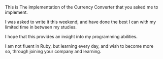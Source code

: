 This is The implementation of the Currency Converter that you asked me to implement.

I was asked to write it this weekend, and have done the best I can with my limited time in between my studies.

I hope that this provides an insight into my programming abilities.

I am not fluent in Ruby, but learning every day, and wish to become more so, through joining your company and learning.

